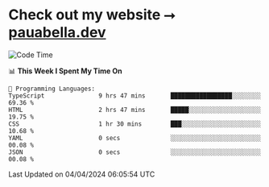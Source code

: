 # Check out my website ⭢ [pauabella.dev](https://pauabella.dev)

<!--START_SECTION:waka-->
![Code Time](http://img.shields.io/badge/Code%20Time-3%2C171%20hrs%2055%20mins-blue)

📊 **This Week I Spent My Time On** 

```text
💬 Programming Languages: 
TypeScript               9 hrs 47 mins       █████████████████░░░░░░░░   69.36 % 
HTML                     2 hrs 47 mins       █████░░░░░░░░░░░░░░░░░░░░   19.75 % 
CSS                      1 hr 30 mins        ███░░░░░░░░░░░░░░░░░░░░░░   10.68 % 
YAML                     0 secs              ░░░░░░░░░░░░░░░░░░░░░░░░░   00.08 % 
JSON                     0 secs              ░░░░░░░░░░░░░░░░░░░░░░░░░   00.08 % 
```


 Last Updated on 04/04/2024 06:05:54 UTC
<!--END_SECTION:waka-->
